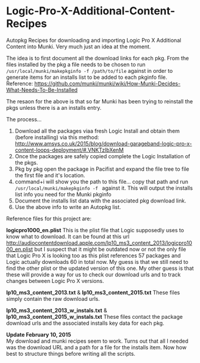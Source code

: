 # Logic-Pro-X-Additional-Content-Recipes
Autopkg Recipes for downloading and importing Logic Pro X Additional Content into Munki. Very much just an idea at the moment.

The idea is to first document all the download links for each pkg. From the files installed by the pkg a file needs to be chosen to run `/usr/local/munki/makepkginfo -f /path/to/file` against in order to generate items for an installs list to be added to each pkginfo file. Reference: https://github.com/munki/munki/wiki/How-Munki-Decides-What-Needs-To-Be-Installed 

The resaon for the above is that so far Munki has been trying to reinstall the pkgs unless there is a an installs entry.

The process...
1. Download all the packages viaa fresh Logic Install and obtain them (before installing) via this method: http://www.amsys.co.uk/2015/blog/download-garageband-logic-pro-x-content-loops-deployment/#.VNKTzIbXenM  
2. Once the packages are safely copied complete the Logic Installation of the pkgs.  
3. Pkg by pkg open the package in Pacifist and expand the file tree to file the first file and it's location.  
4. command+i will show you the path to this file... copy that path and run `/usr/local/munki/makepkginfo -f ` against it. This will output the installs list info you need for the Munki pkginfo  
5. Document the installs list data with the associated pkg download link.  
6. Use the above info to write an Autopkg list.  

Reference files for this project are:

**logicpro1000_en.plist**
This is the plist file that Logic supposedly uses to know what to download. It can be found at this url http://audiocontentdownload.apple.com/lp10_ms3_content_2013/logicpro1000_en.plist but I suspect that it might be outdated now or not the only file that Logic Pro X is looking too as this plist references 57 packages and Logic actually downloads 60 in total now. My guess is that we still need to find the other plist or the updated version of this one. My other guess is that these will provide a way for us to check our download urls and to track changes between Logic Pro X versions.

**lp10_ms3_content_2013.txt** & **lp10_ms3_content_2015.txt**
These files simply contain the raw download urls.

**lp10_ms3_content_2013_w_instals.txt** & **lp10_ms3_content_2015_w_instals.txt**
These files contact the package download urls and the associated installs key data for each pkg.

**Update February 10, 2015**  
My download and munki recipes seem to work. Turns out that all I needed was the download URL and a path for a file for the installs item. Now how best to structure things before writing all the scripts.
